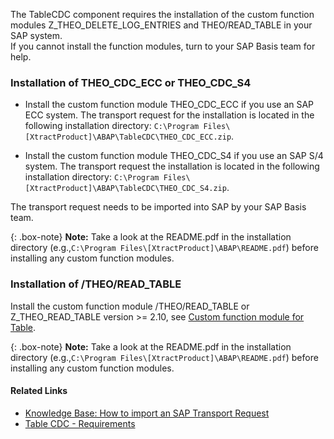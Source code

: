 The TableCDC component requires the installation of the custom function modules Z_THEO_DELETE_LOG_ENTRIES and THEO/READ_TABLE in your SAP system.<br>
If you cannot install the function modules, turn to your SAP Basis team for help.


### Installation of THEO_CDC_ECC or THEO_CDC_S4

- Install the custom function module THEO_CDC_ECC if you use an SAP ECC system.
The transport request for the installation is located in the following installation directory: `C:\Program Files\[XtractProduct]\ABAP\TableCDC\THEO_CDC_ECC.zip`.

- Install the custom function module THEO_CDC_S4 if you use an SAP S/4 system.
The transport request the installation is located in the following installation directory: `C:\Program Files\[XtractProduct]\ABAP\TableCDC\THEO_CDC_S4.zip`.

The transport request needs to be imported into SAP by your SAP Basis team.

{: .box-note}
**Note:** Take a look at the README.pdf in the installation directory (e.g.,`C:\Program Files\[XtractProduct]\ABAP\README.pdf`) before installing any custom function modules.

### Installation of /THEO/READ_TABLE

Install the custom function module /THEO/READ_TABLE or Z_THEO_READ_TABLE version >= 2.10, see [Custom function module for Table](./custom-function-module-for-table-extraction#installation-of-theoread_table).

{: .box-note}
**Note:** Take a look at the README.pdf in the installation directory (e.g.,`C:\Program Files\[XtractProduct]\ABAP\README.pdf`) before installing any custom function modules.


#### Related Links
- [Knowledge Base: How to import an SAP Transport Request](https://kb.theobald-software.com/sap/how-to-import-an-sap-transport-request-with-the-transport-management-system-stms)
- [Table CDC - Requirements](../table-cdc#requirements)